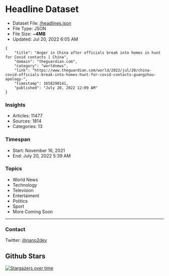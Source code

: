 # Headline Dataset

- Dataset File: [/headlines.json](https://raw.githubusercontent.com/fwd/news/master/headlines.json) 
- File Type: JSON
- File Size: ~**4MB**
- Updated: Jul 20, 2022 6:05 AM

```
{
    "title": "Anger in China after officials break into homes in hunt for Covid contacts | China",
    "domain": "theguardian.com",
    "category": "worldnews",
    "link": "https://www.theguardian.com/world/2022/jul/20/china-covid-officials-break-into-homes-hunt-for-covid-contacts-guangzhou-apology-",
    "timestamp": 1658290141,
    "published": "July 20, 2022 12:09 AM"
}
```

### Insights

- Articles: 11477
- Sources: 1814
- Categories: 13

### Timespan

- Start: November 16, 2021
- End: July 20, 2022 5:39 AM

### Topics

- World News
- Technology
- Television
- Entertaiment
- Politics
- Sport
- More Coming Soon

---

### Contact 

Twitter: [@nano2dev](https://twitter.com/nano2dev)

## Github Stars

[![Stargazers over time](https://starchart.cc/fwd/news.svg)](https://starchart.cc/fwd/news)
	